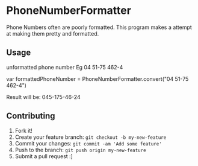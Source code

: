 # PhoneNumberFormatter
Phone Numbers often are poorly formatted.
This program makes a attempt at making them pretty and formatted.

## Usage

unformatted phone number Eg 04 51-75 462-4

var formattedPhoneNumber = PhoneNumberFormatter.convert("04 51-75 462-4")

Result will be: 045-175-46-24

## Contributing

1. Fork it!
2. Create your feature branch: `git checkout -b my-new-feature`
3. Commit your changes: `git commit -am 'Add some feature'`
4. Push to the branch: `git push origin my-new-feature`
5. Submit a pull request :]
